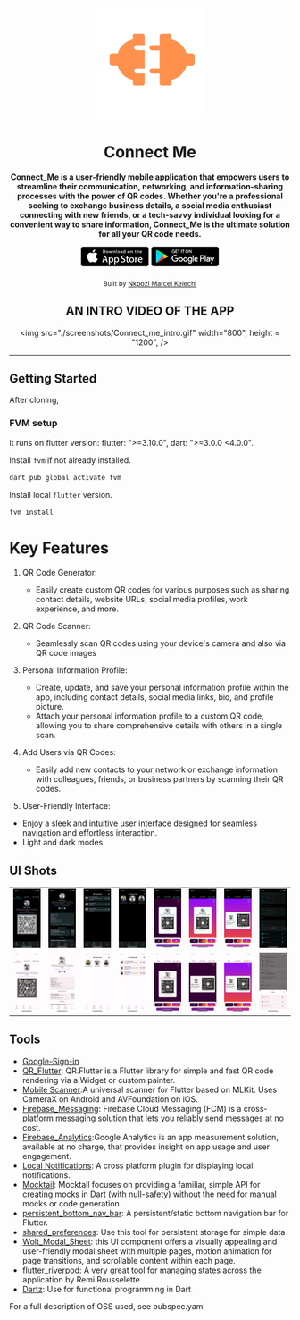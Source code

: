 <div align="center">
   <img src="./assets/images/aboutMeLogo_brown.png" width="200" color="0xFF2676FC"/>
  <br />
  <h1>Connect Me</h1>
  <strong> Connect_Me is a user-friendly mobile application that empowers users to streamline their communication, networking, and information-sharing processes with the power of QR codes. Whether you're a professional seeking to exchange business details, a social media enthusiast connecting with new friends, or a tech-savvy individual looking for a convenient way to share information, Connect_Me is the ultimate solution for all your QR code needs. </strong>
  <br />

<a href='https://apps.apple.com/app/ovavue/id6449617480'><img alt='Download on the App Store' src='./screenshots/app_store.png' height='36px'/></a>
<a href='https://play.google.com/store/apps/details?id=io.github.jogboms.ovavue'><img alt='Get it on Google Play' src='./screenshots/google_play.png' height='36px'/></a>

<sub>Built by <a href="https://twitter.com/_Captured_Heart">Nkpozi Marcel Kelechi</a></sub>
<br />

## AN INTRO VIDEO OF THE APP

<img src="./screenshots/Connect_me_intro.gif" width="800", height = "1200", />

<!-- <i><h3 style="color: green">You can download the apk directly from my firebase distribution console <a href="https://appdistribution.firebase.dev/i/e5a7b73fefe2dd61">LearnGual Assessment</a></h3></i> -->

</div>

---

## Getting Started

After cloning,

### FVM setup

it runs on flutter version: flutter: ">=3.10.0", dart: ">=3.0.0 <4.0.0".

Install `fvm` if not already installed.

```bash
dart pub global activate fvm
```

Install local `flutter` version.

```bash
fvm install
```

# Key Features

1. QR Code Generator:

   - Easily create custom QR codes for various purposes such as sharing contact details, website URLs, social media profiles, work experience, and more.

2. QR Code Scanner:

   - Seamlessly scan QR codes using your device's camera and also via QR code images

3. Personal Information Profile:

   - Create, update, and save your personal information profile within the app, including contact details, social media links, bio, and profile picture.
   - Attach your personal information profile to a custom QR code, allowing you to share comprehensive details with others in a single scan.

4. Add Users via QR Codes:

   - Easily add new contacts to your network or exchange information with colleagues, friends, or business partners by scanning their QR codes.

5. User-Friendly Interface:

- Enjoy a sleek and intuitive user interface designed for seamless navigation and effortless interaction.
- Light and dark modes

## UI Shots

<div style="text-align: center">
  <table>
    <tr>
      <td style="text-align: center">
        <img src="./screenshots/home.PNG" width="200" />
      </td>
      <td style="text-align: center">
        <img src="./screenshots/profile.PNG" width="200" />
      </td>
      <td style="text-align: center">
        <img src="./screenshots/connect_dark.PNG" width="200" />
      </td>
       <td style="text-align: center">
        <img src="./screenshots/connect_dark2.PNG" width="200" />
      </td>
      <td style="text-align: center">
        <img src="./screenshots/share.PNG" width="200" />
      </td>
      <td style="text-align: center">
        <img src="./screenshots/share1.PNG" width="200" />
      </td>
       <td style="text-align: center">
        <img src="./screenshots/share3.PNG" width="200" />
      </td>
       <td style="text-align: center">
        <img src="./screenshots/themes.PNG" width="200" />
      </td>
    </tr>
    <tr>
       <td style="text-align: center">
        <img src="./screenshots/home_light.PNG" width="200" />
      </td>
      <td style="text-align: center">
        <img src="./screenshots/profile2.PNG" width="200" />
      </td>
      <td style="text-align: center">
        <img src="./screenshots/connect_light.PNG" width="200" />
      </td>
       <td style="text-align: center">
        <img src="./screenshots/connect_light_list.PNG" width="200" />
      </td>
      <td style="text-align: center">
        <img src="./screenshots/share_light.PNG" width="200" />
      </td>
      <td style="text-align: center">
        <img src="./screenshots/share_light2.PNG" width="200" />
      </td>
       <td style="text-align: center">
        <img src="./screenshots/share_light3.PNG" width="200" />
      </td>
       <td style="text-align: center">
        <img src="./screenshots/themes2.PNG" width="200" />
      </td>
    </tr> 
  </table>
</div>

## Tools

- [Google-Sign-in](https://pub.dev/packages/google_sign_in)
- [QR_Flutter](https://pub.dev/packages/qr_flutter): QR.Flutter is a Flutter library for simple and fast QR code rendering via a Widget or custom painter.
- [Mobile Scanner](https://pub.dev/packages/mobile_scanner):A universal scanner for Flutter based on MLKit. Uses CameraX on Android and AVFoundation on iOS.
- [Firebase_Messaging](https://pub.dev/packages/firebase_messaging): Firebase Cloud Messaging (FCM) is a cross-platform messaging solution that lets you reliably send messages at no cost.
- [Firebase_Analytics](https://pub.dev/packages/firebase_analytics):Google Analytics is an app measurement solution, available at no charge, that provides insight on app usage and user engagement.
- [Local Notifications](https://pub.dev/packages/flutter_local_notifications): A cross platform plugin for displaying local notifications.
- [Mocktail](https://pub.dev/packages/mocktail): Mocktail focuses on providing a familiar, simple API for creating mocks in Dart (with null-safety) without the need for manual mocks or code generation.
- [persistent_bottom_nav_bar](https://pub.dev/packages/persistent_bottom_nav_bar): A persistent/static bottom navigation bar for Flutter.
- [shared_preferences](https://pub.dev/packages/shared_preferences): Use this tool for persistent storage for simple data
- [Wolt_Modal_Sheet](https://pub.dev/packages/wolt_modal_sheet): this UI component offers a visually appealing and user-friendly modal sheet with multiple pages, motion animation for page transitions, and scrollable content within each page.
- [flutter_riverpod](https://pub.dev/packages/flutter_riverpod): A very great tool for managing states across the application by Remi Rousselette
- [Dartz](https://pub.dev/packages/dartz): Use for functional programming in Dart

For a full description of OSS used, see pubspec.yaml

